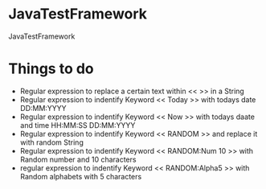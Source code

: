 # JavaTestFramework
JavaTestFramework

Things to do 
============
- Regular expression to replace a certain text within << >> in a String 
- Regular expression to indentify Keyword << Today >> with todays date DD:MM:YYYY
- Regular expression to indentify Keyword << Now >> with todays daate and time HH:MM:SS DD:MM:YYYY
- Regular expression to indentify Keyword << RANDOM >> and replace it with random String 
- Regular expression to indentify Keyword << RANDOM:Num 10 >> with Random number and 10 characters 
- regular expression to indentify Keyword << RANDOM:Alpha5 >> with Random alphabets with 5 characters  
